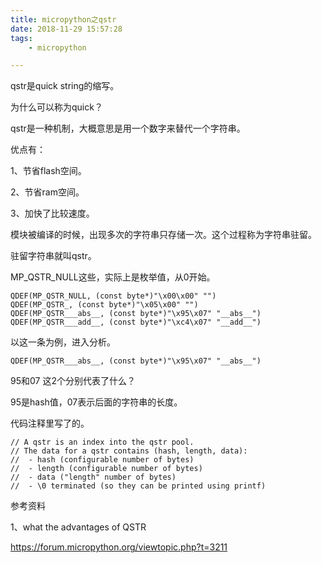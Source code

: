 ```yaml
---
title: micropython之qstr
date: 2018-11-29 15:57:28
tags:
	- micropython

---
```




qstr是quick string的缩写。

为什么可以称为quick？

qstr是一种机制，大概意思是用一个数字来替代一个字符串。

优点有：

1、节省flash空间。

2、节省ram空间。

3、加快了比较速度。



模块被编译的时候，出现多次的字符串只存储一次。这个过程称为字符串驻留。

驻留字符串就叫qstr。

MP_QSTR_NULL这些，实际上是枚举值，从0开始。

```
QDEF(MP_QSTR_NULL, (const byte*)"\x00\x00" "")
QDEF(MP_QSTR_, (const byte*)"\x05\x00" "")
QDEF(MP_QSTR___abs__, (const byte*)"\x95\x07" "__abs__")
QDEF(MP_QSTR___add__, (const byte*)"\xc4\x07" "__add__")
```

以这一条为例，进入分析。

```
QDEF(MP_QSTR___abs__, (const byte*)"\x95\x07" "__abs__")
```

95和07 这2个分别代表了什么？

95是hash值，07表示后面的字符串的长度。

代码注释里写了的。

```
// A qstr is an index into the qstr pool.
// The data for a qstr contains (hash, length, data):
//  - hash (configurable number of bytes)
//  - length (configurable number of bytes)
//  - data ("length" number of bytes)
//  - \0 terminated (so they can be printed using printf)
```





参考资料

1、what the advantages of QSTR

https://forum.micropython.org/viewtopic.php?t=3211